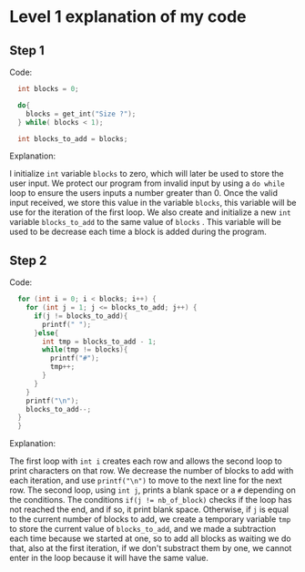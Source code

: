 # Level 1 explanation of my code 

## Step 1

Code:
```C 
  int blocks = 0;

  do{
    blocks = get_int("Size ?");
  } while( blocks < 1);

  int blocks_to_add = blocks;

```
Explanation:

I initialize `int` variable `blocks` to zero, which will later be used to store the user input. We protect our program from invalid input by using a `do while` loop to ensure the users inputs a number greater than 0. Once the valid input received, we store this value in the variable `blocks`, this variable will be use for the iteration of the first loop. We also create and initialize a new `int` variable `blocks_to_add` to the same value of `blocks` . This variable will be used to be decrease each time a block is added during the program.

## Step 2

Code:
```C 
  for (int i = 0; i < blocks; i++) {
    for (int j = 1; j <= blocks_to_add; j++) {
      if(j != blocks_to_add){
        printf(" ");
      }else{
        int tmp = blocks_to_add - 1;
        while(tmp != blocks){
          printf("#");
          tmp++;
        }
      }
    } 
    printf("\n");
    blocks_to_add--;
  }
  }
```
Explanation:

The first loop with `int i` creates each row and allows the second loop to print characters on that row. We decrease the number of blocks to add with each iteration, and use `printf("\n")` to move to the next line for the next row.
The second loop, using `int j`, prints a blank space or a `#` depending on the conditions. 
The conditions `if(j != nb_of_block)` checks if the loop has not reached the end, and if so, it print blank space. Otherwise, if `j` is equal to the current number of blocks to add, we create a temporary variable `tmp` to store the current value of `blocks_to_add`, and we made a subtraction each time because we started at one, so to add all blocks as waiting we do that, also at the first iteration, if we don't substract them by one, we cannot enter in the loop because it will have the same value. 
